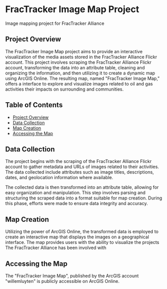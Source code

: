 # FracTracker Image Map Project
Image mapping project for FracTracker Alliance

## Project Overview

The FracTracker Image Map project aims to provide an interactive visualization of the media assets stored in the FracTracker Alliance Flickr account. This project involves scraping the FracTracker Alliance Flickr account, transforming the data into an attribute table, cleaning and organizing the information, and then utilizing it to create a dynamic map using ArcGIS Online. The resulting map, named "FracTracker Image Map," offers a interface to explore and visualize images related to oil and gas activities their impacts on surrounding and communities.

## Table of Contents

- [Project Overview](#project-overview)
- [Data Collection](#data-collection)
- [Map Creation](#map-creation)
- [Accessing the Map](#accessing-the-map)


## Data Collection

The project begins with the scraping of the FracTracker Alliance Flickr account to gather metadata and URLs of images related to their activities. The data collected include attributes such as image titles, descriptions, dates, and geolocation information where available.

The collected data is then transformed into an attribute table, allowing for easy organization and manipulation. This step involves parsing and structuring the scraped data into a format suitable for map creation. During this phase, efforts were made to ensure data integrity and accuracy.

## Map Creation

Utilizing the power of ArcGIS Online, the transformed data is employed to create an interactive map that displays the images on a geographical interface. The map provides users with the ability to visualize the projects The FracTracker Alliance has been involved with 

## Accessing the Map

The "FracTracker Image Map", published by the ArcGIS account "willemluyten" is publicly accessible on ArcGIS Online. 
